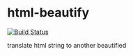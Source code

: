 # html-beautify

[![Build Status](https://travis-ci.com/Bayper/html-beautify.svg?branch=master)](https://travis-ci.com/Bayper/html-beautify)

translate html string to another beautified
